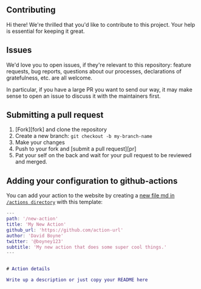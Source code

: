 ## Contributing

Hi there! We're thrilled that you'd like to contribute to this project. Your help is essential for keeping it great.

## Issues

We'd love you to open issues, if they're relevant to this repository: feature requests, bug reports, questions about our processes, declarations of gratefulness, etc. are all welcome.

In particular, if you have a large PR you want to send our way, it may make sense to open an issue to discuss it with the maintainers first.

## Submitting a pull request

1. [Fork][fork] and clone the repository
1. Create a new branch: `git checkout -b my-branch-name`
1. Make your changes
1. Push to your fork and [submit a pull request][pr]
1. Pat your self on the back and wait for your pull request to be reviewed and merged.

## Adding your configuration to github-actions

You can add your action to the website by creating a [new file md in `/actions directory`](https://github.com/boyney123/github-actions/new/master?filename=src/actions/your-action.md) with this template:

```m
---
path: '/new-action'
title: 'My New Action'
github_url: 'https://github.com/action-url'
author: 'David Boyne'
twitter: '@boyney123'
subtitle: 'My new action that does some super cool things.'
---


# Action details

Write up a description or just copy your README here

```
